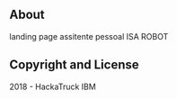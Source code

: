## About

landing page assitente pessoal ISA ROBOT
 
## Copyright and License

2018 - HackaTruck IBM
